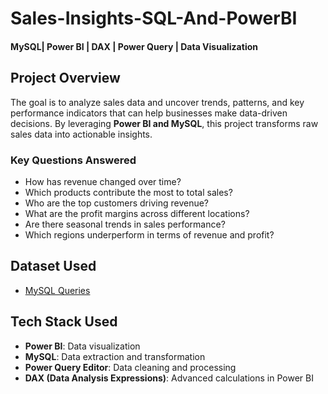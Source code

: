 # Sales-Insights-SQL-And-PowerBI
#### MySQL| Power BI | DAX | Power Query | Data Visualization
## Project Overview
The goal is to analyze sales data and uncover trends, patterns, and key performance indicators that can help businesses make data-driven decisions. By leveraging **Power BI and MySQL**, this project transforms raw sales data into actionable insights.
### Key Questions Answered
- How has revenue changed over time?
- Which products contribute the most to total sales?
- Who are the top customers driving revenue?
- What are the profit margins across different locations?
- Are there seasonal trends in sales performance?
- Which regions underperform in terms of revenue and profit?
## Dataset Used
- <a href="https://github.com/akhilanm123/Sales-Insights-SQL-And-PowerBI/blob/main/db_dump%20(1).sql">MySQL Queries</a>
## Tech Stack Used
- **Power BI**: Data visualization
- **MySQL**: Data extraction and transformation
- **Power Query Editor**: Data cleaning and processing
- **DAX (Data Analysis Expressions)**: Advanced calculations in Power BI
